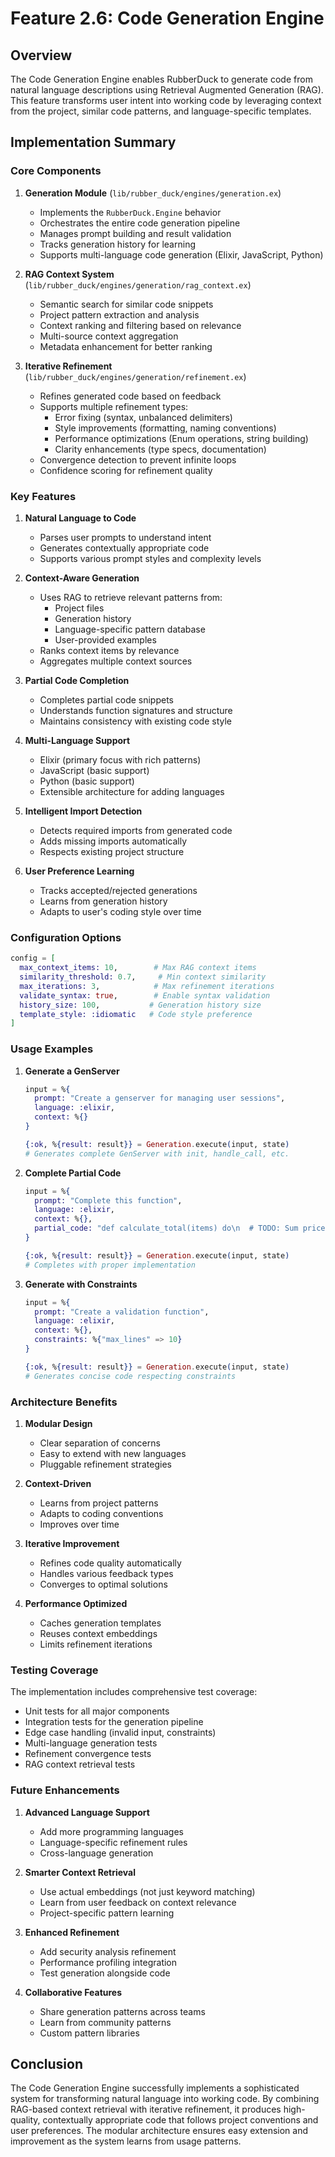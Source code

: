 # Feature 2.6: Code Generation Engine

## Overview
The Code Generation Engine enables RubberDuck to generate code from natural language descriptions using Retrieval Augmented Generation (RAG). This feature transforms user intent into working code by leveraging context from the project, similar code patterns, and language-specific templates.

## Implementation Summary

### Core Components

1. **Generation Module** (`lib/rubber_duck/engines/generation.ex`)
   - Implements the `RubberDuck.Engine` behavior
   - Orchestrates the entire code generation pipeline
   - Manages prompt building and result validation
   - Tracks generation history for learning
   - Supports multi-language code generation (Elixir, JavaScript, Python)

2. **RAG Context System** (`lib/rubber_duck/engines/generation/rag_context.ex`)
   - Semantic search for similar code snippets
   - Project pattern extraction and analysis
   - Context ranking and filtering based on relevance
   - Multi-source context aggregation
   - Metadata enhancement for better ranking

3. **Iterative Refinement** (`lib/rubber_duck/engines/generation/refinement.ex`)
   - Refines generated code based on feedback
   - Supports multiple refinement types:
     - Error fixing (syntax, unbalanced delimiters)
     - Style improvements (formatting, naming conventions)
     - Performance optimizations (Enum operations, string building)
     - Clarity enhancements (type specs, documentation)
   - Convergence detection to prevent infinite loops
   - Confidence scoring for refinement quality

### Key Features

1. **Natural Language to Code**
   - Parses user prompts to understand intent
   - Generates contextually appropriate code
   - Supports various prompt styles and complexity levels

2. **Context-Aware Generation**
   - Uses RAG to retrieve relevant patterns from:
     - Project files
     - Generation history
     - Language-specific pattern database
     - User-provided examples
   - Ranks context items by relevance
   - Aggregates multiple context sources

3. **Partial Code Completion**
   - Completes partial code snippets
   - Understands function signatures and structure
   - Maintains consistency with existing code style

4. **Multi-Language Support**
   - Elixir (primary focus with rich patterns)
   - JavaScript (basic support)
   - Python (basic support)
   - Extensible architecture for adding languages

5. **Intelligent Import Detection**
   - Detects required imports from generated code
   - Adds missing imports automatically
   - Respects existing project structure

6. **User Preference Learning**
   - Tracks accepted/rejected generations
   - Learns from generation history
   - Adapts to user's coding style over time

### Configuration Options

```elixir
config = [
  max_context_items: 10,        # Max RAG context items
  similarity_threshold: 0.7,     # Min context similarity
  max_iterations: 3,            # Max refinement iterations
  validate_syntax: true,        # Enable syntax validation
  history_size: 100,           # Generation history size
  template_style: :idiomatic   # Code style preference
]
```

### Usage Examples

1. **Generate a GenServer**
   ```elixir
   input = %{
     prompt: "Create a genserver for managing user sessions",
     language: :elixir,
     context: %{}
   }
   
   {:ok, %{result: result}} = Generation.execute(input, state)
   # Generates complete GenServer with init, handle_call, etc.
   ```

2. **Complete Partial Code**
   ```elixir
   input = %{
     prompt: "Complete this function",
     language: :elixir,
     context: %{},
     partial_code: "def calculate_total(items) do\n  # TODO: Sum prices"
   }
   
   {:ok, %{result: result}} = Generation.execute(input, state)
   # Completes with proper implementation
   ```

3. **Generate with Constraints**
   ```elixir
   input = %{
     prompt: "Create a validation function",
     language: :elixir,
     context: %{},
     constraints: %{"max_lines" => 10}
   }
   
   {:ok, %{result: result}} = Generation.execute(input, state)
   # Generates concise code respecting constraints
   ```

### Architecture Benefits

1. **Modular Design**
   - Clear separation of concerns
   - Easy to extend with new languages
   - Pluggable refinement strategies

2. **Context-Driven**
   - Learns from project patterns
   - Adapts to coding conventions
   - Improves over time

3. **Iterative Improvement**
   - Refines code quality automatically
   - Handles various feedback types
   - Converges to optimal solutions

4. **Performance Optimized**
   - Caches generation templates
   - Reuses context embeddings
   - Limits refinement iterations

### Testing Coverage

The implementation includes comprehensive test coverage:
- Unit tests for all major components
- Integration tests for the generation pipeline
- Edge case handling (invalid input, constraints)
- Multi-language generation tests
- Refinement convergence tests
- RAG context retrieval tests

### Future Enhancements

1. **Advanced Language Support**
   - Add more programming languages
   - Language-specific refinement rules
   - Cross-language generation

2. **Smarter Context Retrieval**
   - Use actual embeddings (not just keyword matching)
   - Learn from user feedback on context relevance
   - Project-specific pattern learning

3. **Enhanced Refinement**
   - Add security analysis refinement
   - Performance profiling integration
   - Test generation alongside code

4. **Collaborative Features**
   - Share generation patterns across teams
   - Learn from community patterns
   - Custom pattern libraries

## Conclusion

The Code Generation Engine successfully implements a sophisticated system for transforming natural language into working code. By combining RAG-based context retrieval with iterative refinement, it produces high-quality, contextually appropriate code that follows project conventions and user preferences. The modular architecture ensures easy extension and improvement as the system learns from usage patterns.